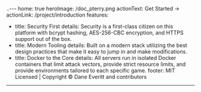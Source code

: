 ..---
home: true
heroImage: /doc_pterry.png
actionText: Get Started →
actionLink: /project/introduction
features:
- title: Security First
  details: Security is a first-class citizen on this platform with bcrypt hashing, AES-256-CBC encryption, and HTTPS support out of the box.
- title: Modern Tooling
  details: Built on a modern stack utilizing the best design practices that make it easy to jump in and make modifications.
- title: Docker to the Core
  details: All servers run in isolated Docker containers that limit attack vectors, provide strict resource limits, and provide environments tailored to each specific game.
footer: MIT Licensed | Copyright © Dane Everitt and contributors
---
